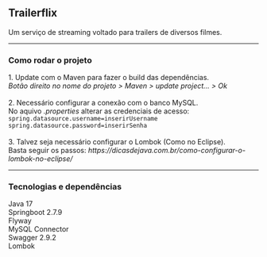 <h2>Trailerflix</h2>
<p>
Um serviço de streaming voltado para trailers de diversos filmes. 
</p>

<hr>

<h3>Como rodar o projeto</h3>
<p>
1. Update com o Maven para fazer o build das dependências. <br>
<i> Botão direito no nome do projeto > Maven > update project... > Ok </i> <br><br>
2. Necessário configurar a conexão com o banco MySQL. <br>
No aquivo <i>.properties </i> alterar as credenciais de acesso: <br>
<code>spring.datasource.username=inserirUsername</code> <br>
<code>spring.datasource.password=inserirSenha</code> <br><br>
3. Talvez seja necessário configurar o Lombok (Como no Eclipse). <br>
Basta seguir os passos: <i>https://dicasdejava.com.br/como-configurar-o-lombok-no-eclipse/ </i>
</p>

<hr>

<h3>Tecnologias e dependências</h3>
<p>
Java 17 <br>
Springboot 2.7.9 <br>
Flyway <br>
MySQL Connector <br>
Swagger 2.9.2 <br>
Lombok <br>
</p>
